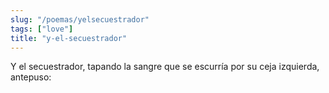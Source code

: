 ```yaml
---
slug: "/poemas/yelsecuestrador"
tags: ["love"]
title: "y-el-secuestrador"
---
```

Y el secuestrador, tapando la sangre que se escurría por su ceja izquierda, antepuso: